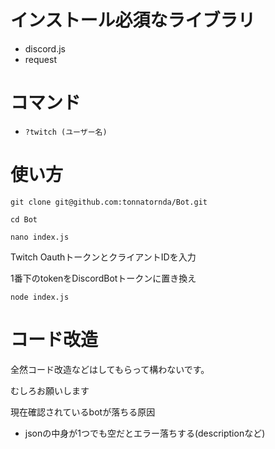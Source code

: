 # インストール必須なライブラリ
- discord.js
- request
# コマンド
- ```?twitch (ユーザー名)```
# 使い方
```git clone git@github.com:tonnatornda/Bot.git```

```cd Bot ```

```nano index.js```

Twitch OauthトークンとクライアントIDを入力

1番下のtokenをDiscordBotトークンに置き換え

```node index.js```
# コード改造
全然コード改造などはしてもらって構わないです。

むしろお願いします

現在確認されているbotが落ちる原因
- jsonの中身が1つでも空だとエラー落ちする(descriptionなど)
